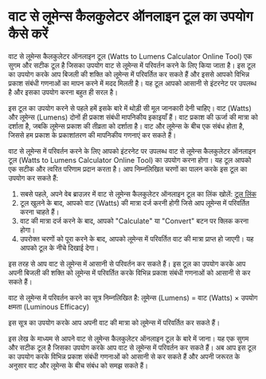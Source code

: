 वाट से लूमेन्स कैलकुलेटर ऑनलाइन टूल का उपयोग कैसे करें
======================================================

वाट से लूमेन्स कैलकुलेटर ऑनलाइन टूल (Watts to Lumens Calculator Online Tool) एक सुगम और सटीक टूल है जिसका उपयोग वाट से लूमेन्स में परिवर्तन करने के लिए किया जाता है। इस टूल का उपयोग करके आप बिजली की शक्ति को लूमेन्स में परिवर्तित कर सकते हैं और इससे आपको विभिन्न प्रकाश संबंधी गणनाओं का मापन करने में मदद मिलती है। यह टूल आपको आसानी से इंटरनेट पर उपलब्ध है और इसका उपयोग करना बहुत ही सरल है।

इस टूल का उपयोग करने से पहले हमें इसके बारे में थोड़ी सी मूल जानकारी देनी चाहिए। वाट (Watts) और लूमेन्स (Lumens) दोनों ही प्रकाश संबंधी मापनिकीय इकाइयाँ हैं। वाट प्रकाश की ऊर्जा की मात्रा को दर्शाता है, जबकि लूमेन्स प्रकाश की तीव्रता को दर्शाता है। वाट और लूमेन्स के बीच एक संबंध होता है, जिससे हम प्रकाश के प्रकाशांतरण की मापनिकीय गणनाएं कर सकते हैं।

वाट से लूमेन्स में परिवर्तन करने के लिए आपको इंटरनेट पर उपलब्ध वाट से लूमेन्स कैलकुलेटर ऑनलाइन टूल (Watts to Lumens Calculator Online Tool) का उपयोग करना होगा। यह टूल आपको एक सटीक और त्वरित परिणाम प्रदान करता है। आप निम्नलिखित चरणों का पालन करके इस टूल का उपयोग कर सकते हैं:

1. सबसे पहले, अपने वेब ब्राउज़र में वाट से लूमेन्स कैलकुलेटर ऑनलाइन टूल का लिंक खोलें: [टूल लिंक](https://www.onlinecalculatorsfree.com/hi/tools/watt-to-lumen-calculator.html)
2. टूल खुलने के बाद, आपको वाट (Watts) की मात्रा दर्ज करनी होगी जिसे आप लूमेन्स में परिवर्तित करना चाहते हैं।
3. वाट की मात्रा दर्ज करने के बाद, आपको "Calculate" या "Convert" बटन पर क्लिक करना होगा।
4. उपरोक्त चरणों को पूरा करने के बाद, आपको लूमेन्स में परिवर्तित वाट की मात्रा प्राप्त हो जाएगी। यह आपको टूल के नीचे दिखाई देगा।

इस तरह से आप वाट से लूमेन्स में आसानी से परिवर्तन कर सकते हैं। इस टूल का उपयोग करके आप अपनी बिजली की शक्ति को लूमेन्स में परिवर्तित करके विभिन्न प्रकाश संबंधी गणनाओं को आसानी से कर सकते हैं।

वाट से लूमेन्स में परिवर्तन करने का सूत्र निम्नलिखित है: लूमेन्स (Lumens) = वाट (Watts) × उपयोग क्षमता (Luminous Efficacy)

इस सूत्र का उपयोग करके आप अपनी वाट की मात्रा को लूमेन्स में परिवर्तित कर सकते हैं।

इस लेख के माध्यम से आपने वाट से लूमेन्स कैलकुलेटर ऑनलाइन टूल के बारे में जाना। यह एक सुगम और सटीक टूल है जिसका उपयोग करके आप वाट से लूमेन्स में परिवर्तन कर सकते हैं। अब आप इस टूल का उपयोग करके विभिन्न प्रकाश संबंधी गणनाओं को आसानी से कर सकते हैं और अपनी जरूरत के अनुसार वाट और लूमेन्स के बीच संबंध को समझ सकते हैं।